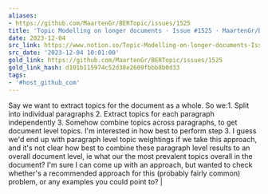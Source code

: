 ```yaml
---
aliases:
- https://github.com/MaartenGr/BERTopic/issues/1525
title: 'Topic Modelling on longer documents · Issue #1525 · MaartenGr/BERTopic · GitHub'
date: 2023-12-04
src_link: https://www.notion.so/Topic-Modelling-on-longer-documents-Issue-1525-MaartenGr-BERTopic-d0089f61bc11408bbfab7d5920ddfcf6
src_date: '2023-12-04 10:01:00'
gold_link: https://github.com/MaartenGr/BERTopic/issues/1525
gold_link_hash: d101b115974c52d38e2609fbbb8b0d33
tags:
- '#host_github_com'
---
```


 Say we want to extract topics for the document as a whole. So we:1. Split into individual paragraphs 2. Extract topics for each paragraph independently 3. Somehow combine topics across paragraphs, to get document level topics.  I'm interested in how best to perform step 3. I guess we'd end up with paragraph level topic weightings if we take this approach, and it's not clear how best to combine these paragraph level results to an overall document level, ie what our the most prevalent topics overall in the document? I'm sure I can come up with an approach, but wanted to check whether's a recommended approach for this (probably fairly common) problem, or any examples you could point to? |